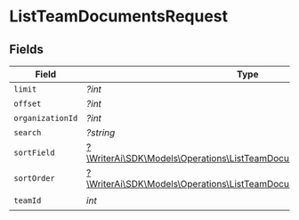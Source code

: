 # ListTeamDocumentsRequest


## Fields

| Field                                                                                                                                    | Type                                                                                                                                     | Required                                                                                                                                 | Description                                                                                                                              |
| ---------------------------------------------------------------------------------------------------------------------------------------- | ---------------------------------------------------------------------------------------------------------------------------------------- | ---------------------------------------------------------------------------------------------------------------------------------------- | ---------------------------------------------------------------------------------------------------------------------------------------- |
| `limit`                                                                                                                                  | *?int*                                                                                                                                   | :heavy_minus_sign:                                                                                                                       | N/A                                                                                                                                      |
| `offset`                                                                                                                                 | *?int*                                                                                                                                   | :heavy_minus_sign:                                                                                                                       | N/A                                                                                                                                      |
| `organizationId`                                                                                                                         | *?int*                                                                                                                                   | :heavy_minus_sign:                                                                                                                       | N/A                                                                                                                                      |
| `search`                                                                                                                                 | *?string*                                                                                                                                | :heavy_minus_sign:                                                                                                                       | N/A                                                                                                                                      |
| `sortField`                                                                                                                              | [?\WriterAi\SDK\Models\Operations\ListTeamDocumentsQueryParamSortField](../../models/operations/ListTeamDocumentsQueryParamSortField.md) | :heavy_minus_sign:                                                                                                                       | N/A                                                                                                                                      |
| `sortOrder`                                                                                                                              | [?\WriterAi\SDK\Models\Operations\ListTeamDocumentsQueryParamSortOrder](../../models/operations/ListTeamDocumentsQueryParamSortOrder.md) | :heavy_minus_sign:                                                                                                                       | N/A                                                                                                                                      |
| `teamId`                                                                                                                                 | *int*                                                                                                                                    | :heavy_check_mark:                                                                                                                       | N/A                                                                                                                                      |
